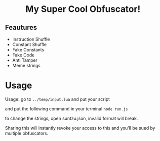  <h1 align="center">My Super Cool Obfuscator!</i></a></h1>
 
## Feautures
* Instruction Shuffle
* Constant Shuffle
* Fake Constants
* Fake Code
* Anti Tamper
* Meme strings

# Usage

Usage:
go to ```../temp/input.lua``` and put your script

and put the following command in your terminal
```node run.js```

to change the strings, open suntzu.json, invalid format will break.

Sharing this will instantly revoke your access to this and you'll be sued by multiple obfuscators.
